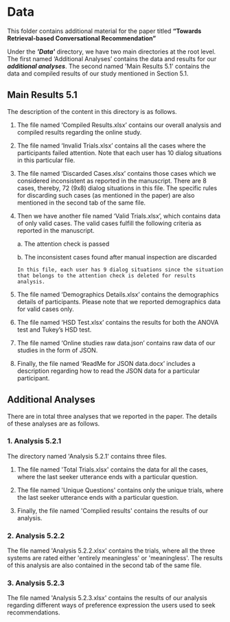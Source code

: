
# Data

This folder contains additional material for the paper titled **“Towards Retrieval-based Conversational Recommendation”**

Under the ***'Data'*** directory, we have two main directories at the root level. 
The first named ‘Additional Analyses’ contains the data and results for our ***additional analyses***. 
The second named 'Main Results 5.1' contains the data and compiled results of our study mentioned in Section 5.1.



## Main Results 5.1

The description of the content in this directory is as follows.

  1.	The file named ‘Compiled Results.xlsx’ contains our overall analysis and compiled results regarding the online study.

2.	The file named ‘Invalid Trials.xlsx’ contains all the cases where the participants failed attention. Note that each user has 10 dialog situations in this particular file. 

3.	The file named ‘Discarded Cases.xlsx’ contains those cases which we considered inconsistent as reported in the manuscript. There are 8 cases, thereby, 72 (9x8) dialog situations in this file. The specific rules for discarding such cases (as mentioned in the paper) are also mentioned in the second tab of the same file.

4.	Then we have another file named ‘Valid Trials.xlsx’, which contains data of only valid cases. The valid cases fulfill the following criteria as reported in the manuscript. 

    a.	The attention check is passed
   
    b.	The inconsistent cases found after manual inspection are discarded

        In this file, each user has 9 dialog situations since the situation that belongs to the attention check is deleted for results analysis.

5.	The file named ‘Demographics Details.xlsx’ contains the demographics details of participants. Please note that we reported demographics data for valid cases only.

6.	The file named ‘HSD Test.xlsx’ contains the results for both the ANOVA test and Tukey’s HSD test.

7.	The file named ‘Online studies raw data.json’ contains raw data of our studies in the form of JSON.

8.	Finally, the file named ‘ReadMe for JSON data.docx’ includes a description regarding how to read the JSON data for a particular participant.


## Additional Analyses
 
There are in total three analyses that we reported in the paper. The details of these analyses are as follows.

### 1.  Analysis 5.2.1

   The directory named 'Analysis 5.2.1' contains three files.

   1. The file named 'Total Trials.xlsx' contains the data for all the cases, where the last seeker utterance ends with a particular question.

   2. The file named 'Unique Questions' contains only the unique trials, where the last seeker utterance ends with a particular question.

   3. Finally, the file named 'Complied results' contains the results of our analysis.



### 2.  Analysis 5.2.2
   
   The file named 'Analysis 5.2.2.xlsx' contains the trials, where all the three systems are rated either 'entirely meaningless' or 'meaningless'. The results of this analysis are also contained in the second tab of the same file.

### 3.  Analysis 5.2.3

The file named 'Analysis 5.2.3.xlsx' contains the results of our analysis regarding different ways of preference expression the users used to seek recommendations.
   
   
